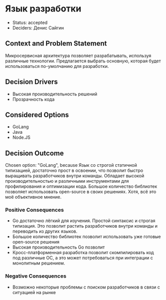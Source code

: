 # Язык разработки

* Status: accepted
* Deciders: Денис Сайгин

## Context and Problem Statement

Микросервисная архитектура позволяет разрабатывать, используя различные технологии. Предлагается выбрать основную, которая будет использоваться по-умолчанию для разработки.

## Decision Drivers

* Высокая производительность решений
* Прозрачность кода

## Considered Options

* GoLang
* Java
* Node.JS

## Decision Outcome

Chosen option: "GoLang", because Язык со строгой статичной типизацией, достаточно прост в освоении, что позволит быстро выращивать разработчиков внутри команды. Обладает высокой производительностью и различными инструментами для профилирования и оптимизации кода. Большое количество библиотек позволяет использовать open-source в своих решениях.
Хотя, всё это моё объективное мнение.

### Positive Consequences

* Go достаточно лёгкий для изучения. Простой синтаксис и строгая типизация. Это позволит растить разработчиков внутри команды и переводить из других языков.
* Большое количество библиотек позволит использовать уже готовые open-source решения
* Высокая производительность Go позволит
* Кросс-платформенная разработка позволит скомпилировать код под различные ОС, а это может потребоваться при интеграции с монолитным решением.

### Negative Consequences

* Возможно некоторые проблемы с поиском разработчиков в связи с ситуацией на рынке
